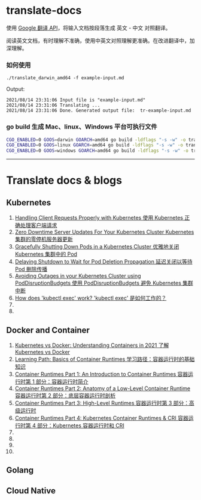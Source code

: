 # translate-docs

使用 [Google 翻译 API](https://translate.google.cn/)，将输入文档按段落生成 英文 - 中文 对照翻译。

阅读英文文档，有时理解不准确，使用中英文对照理解更准确。在改进翻译中，加深理解。

### 如何使用

```
./translate_darwin_amd64 -f example-input.md

```

Output:
```
2021/08/14 23:31:06 Input file is "example-input.md"
2021/08/14 23:31:06 Translating ...
2021/08/14 23:31:06 Done. Generated output file:  tr-example-input.md
```

### go build 生成 Mac、linux、Windows 平台可执行文件

```sh
CGO_ENABLED=0 GOOS=darwin GOARCH=amd64 go build -ldflags "-s -w" -o translate_darwin_amd64 translate.go
CGO_ENABLED=0 GOOS=linux GOARCH=amd64 go build -ldflags "-s -w" -o translate_linux_amd64 translate.go
CGO_ENABLED=0 GOOS=windows GOARCH=amd64 go build -ldflags "-s -w" -o translate_windows_amd64.exe translate.go
```

---

# Translate docs & blogs

## Kubernetes

1. [Handling Client Requests Properly with Kubernetes 使用 Kubernetes 正确处理客户端请求](docs/tr-1-Handling-Client-Requests-Properly-with-Kubernetes.md)
1. [Zero Downtime Server Updates For Your Kubernetes Cluster Kubernetes 集群的零停机服务器更新](docs/tr-2-zero-downtime-server-updates-for-your-kubernetes-cluster.md)
1. [Gracefully Shutting Down Pods in a Kubernetes Cluster 优雅地关闭 Kubernetes 集群中的 Pod](docs/tr-3-gracefully-shutting-down-pods-in-a-kubernetes-cluster.md)
1. [Delaying Shutdown to Wait for Pod Deletion Propagation 延迟关闭以等待 Pod 删除传播](docs/tr-4-delaying-shutdown-to-wait-for-pod-deletion-propagation.md)
1. [Avoiding Outages in your Kubernetes Cluster using PodDisruptionBudgets 使用 PodDisruptionBudgets 避免 Kubernetes 集群中断](docs/tr-5-avoiding-outages-in-your-kubernetes-cluster-using-poddisruptionbudgets.md)
1. [How does 'kubectl exec' work? 'kubectl exec' 是如何工作的？](docs/tr-6-how-kubectl-exec-works.md)
1. [](docs/)
1. [](docs/)


## Docker and Container

1. [Kubernetes vs Docker: Understanding Containers in 2021 了解 Kubernetes vs Docker](docs/tr-8-kubernetes-vs-docker.md)
1. [Learning Path: Basics of Container Runtimes 学习路径：容器运行时的基础知识](docs/tr-7-basics-of-container-runtimes.md)
1. [Container Runtimes Part 1: An Introduction to Container Runtimes 容器运行时第 1 部分：容器运行时简介](docs/tr-9-container-runtimes-part-1-introduction-container-r.md)
1. [Container Runtimes Part 2: Anatomy of a Low-Level Container Runtime 容器运行时第 2 部分：底层容器运行时剖析](docs/tr-10-container-runtimes-part-2-anatomy-low-level.md)
1. [Container Runtimes Part 3: High-Level Runtimes 容器运行时第 3 部分：高级运行时](docs/tr-11-container-runtimes-part-3-high-level-runtimes.md)
1. [Container Runtimes Part 4: Kubernetes Container Runtimes & CRI 容器运行时第 4 部分：Kubernetes 容器运行时和 CRI](docs/tr-12-container-runtimes-part-4-kubernetes-container-run.md)
1. [](docs/)
1. [](docs/)
1. [](docs/)
1. [](docs/)

## Golang

## Cloud Native



